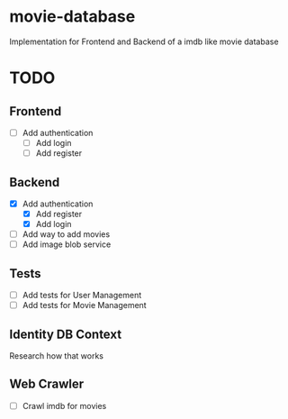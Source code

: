 # movie-database

Implementation for Frontend and Backend of a imdb like movie database

# TODO

## Frontend

- [ ] Add authentication
  - [ ] Add login
  - [ ] Add register

## Backend

- [x] Add authentication
  - [x] Add register
  - [x] Add login
- [ ] Add way to add movies
- [ ] Add image blob service

## Tests

- [ ] Add tests for User Management
- [ ] Add tests for Movie Management

## Identity DB Context

Research how that works

## Web Crawler

- [ ] Crawl imdb for movies
